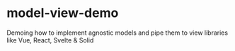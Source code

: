 # model-view-demo
Demoing how to implement agnostic models and pipe them to view libraries like Vue, React, Svelte &amp; Solid
